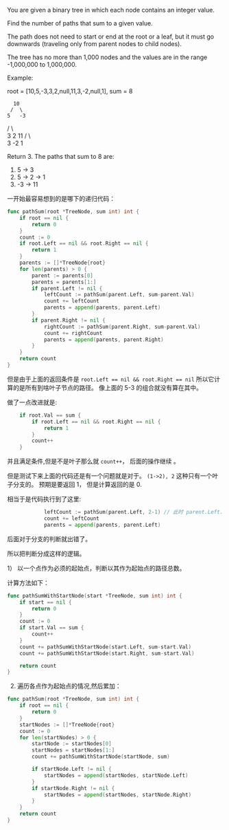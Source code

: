 You are given a binary tree in which each node contains an integer value.

Find the number of paths that sum to a given value.

The path does not need to start or end at the root or a leaf, but it must go downwards (traveling only from parent nodes to child nodes).

The tree has no more than 1,000 nodes and the values are in the range -1,000,000 to 1,000,000.

Example:

root = [10,5,-3,3,2,null,11,3,-2,null,1], sum = 8

      10
     /  \
    5   -3
   / \    \
  3   2   11
 / \   \
3  -2   1

Return 3. The paths that sum to 8 are:

1.  5 -> 3
2.  5 -> 2 -> 1
3. -3 -> 11


一开始最容易想到的是哪下的递归代码：

```go
func pathSum(root *TreeNode, sum int) int {
	if root == nil {
		return 0
	}
	count := 0
    if root.Left == nil && root.Right == nil {
        return 1
    }
	parents := []*TreeNode{root}
	for len(parents) > 0 {
		parent := parents[0]
		parents = parents[1:]
		if parent.Left != nil {
			leftCount := pathSum(parent.Left, sum-parent.Val)
			count += leftCount
			parents = append(parents, parent.Left)
		}
		if parent.Right != nil {
			rightCount := pathSum(parent.Right, sum-parent.Val)
			count += rightCount
			parents = append(parents, parent.Right)
		}
	}
	return count
}
```

但是由于上面的返回条件是 `root.Left == nil && root.Right == nil` 所以它计算的是所有到啥叶子节点的路径。
像上面的 5-3 的组合就没有算在其中。

做了一点改进就是:

```go
	if root.Val == sum {
		if root.Left == nil && root.Right == nil {
			return 1
		}
		count++
	}
```

并且满足条件,但是不是叶子那么就 `count++`， 后面的操作继续 。

但是测试下来上面的代码还是有一个问题就是对于。
`(1->2), 2` 这种只有一个叶子分支的。 预期是要返回 1， 但是计算返回的是 0.

相当于是代码执行到了这里:

```go
			leftCount := pathSum(parent.Left, 2-1) // 此时 parent.Left.Val == 2
			count += leftCount
			parents = append(parents, parent.Left)
```

后面对于分支的判断就出错了。

所以把判断分成这样的逻辑。

1） 以一个点作为必须的起始点，判断以其作为起始点的路径总数。

计算方法如下：

```go
func pathSumWithStartNode(start *TreeNode, sum int) int {
	if start == nil {
		return 0
	}
	count := 0
	if start.Val == sum {
		count++
	}
	count += pathSumWithStartNode(start.Left, sum-start.Val)
	count += pathSumWithStartNode(start.Right, sum-start.Val)

	return count
}
```

2) 遍历各点作为起始点的情况,然后累加：

```go
func pathSum(root *TreeNode, sum int) int {
	if root == nil {
		return 0
	}
	startNodes := []*TreeNode{root}
	count := 0
	for len(startNodes) > 0 {
		startNode := startNodes[0]
		startNodes = startNodes[1:]
		count += pathSumWithStartNode(startNode, sum)

		if startNode.Left != nil {
			startNodes = append(startNodes, startNode.Left)
		}
		if startNode.Right != nil {
			startNodes = append(startNodes, startNode.Right)
		}
	}
	return count
}
```